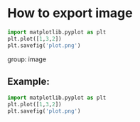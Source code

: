 # How to export image

```python
import matplotlib.pyplot as plt
plt.plot([1,3,2])
plt.savefig('plot.png')
```


group: image

## Example: 
```python
import matplotlib.pyplot as plt
plt.plot([1,3,2])
plt.savefig('plot.png')
```

